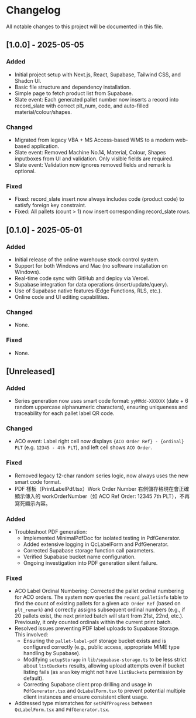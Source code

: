 # Changelog

All notable changes to this project will be documented in this file.

## [1.0.0] - 2025-05-05

### Added
- Initial project setup with Next.js, React, Supabase, Tailwind CSS, and Shadcn UI.
- Basic file structure and dependency installation.
- Simple page to fetch product list from Supabase.
- Slate event: Each generated pallet number now inserts a record into record_slate with correct plt_num, code, and auto-filled material/colour/shapes.

### Changed
- Migrated from legacy VBA + MS Access-based WMS to a modern web-based application.
- Slate event: Removed Machine No.14, Material, Colour, Shapes inputboxes from UI and validation. Only visible fields are required.
- Slate event: Validation now ignores removed fields and remark is optional.

### Fixed
- Fixed: record_slate insert now always includes code (product code) to satisfy foreign key constraint.
- Fixed: All pallets (count > 1) now insert corresponding record_slate rows.

## [0.1.0] - 2025-05-01

### Added
- Initial release of the online warehouse stock control system.
- Support for both Windows and Mac (no software installation on Windows).
- Real-time code sync with GitHub and deploy via Vercel.
- Supabase integration for data operations (insert/update/query).
- Use of Supabase native features (Edge Functions, RLS, etc.).
- Online code and UI editing capabilities.

### Changed
- None.

### Fixed
- None.

## [Unreleased]

### Added
- Series generation now uses smart code format: `yyMMdd-XXXXXX` (date + 6 random uppercase alphanumeric characters), ensuring uniqueness and traceability for each pallet label QR code.

### Changed
- ACO event: Label right cell now displays `{ACO Order Ref} - {ordinal} PLT` (e.g. `12345 - 4th PLT`), and left cell shows `ACO Order`.

### Fixed
- Removed legacy 12-char random series logic, now always uses the new smart code format.
- PDF 樣板（PrintLabelPdf.tsx）Work Order Number 右側儲存格現在會正確顯示傳入的 workOrderNumber（如 ACO Ref Order: 12345 7th PLT），不再寫死顯示內容。 

### Added
- Troubleshoot PDF generation:
  - Implemented MinimalPdfDoc for isolated testing in PdfGenerator.
  - Added extensive logging in QcLabelForm and PdfGenerator.
  - Corrected Supabase storage function call parameters.
  - Verified Supabase bucket name configuration.
  - Ongoing investigation into PDF generation silent failure.

### Fixed
- ACO Label Ordinal Numbering: Corrected the pallet ordinal numbering for ACO orders. The system now queries the `record_palletinfo` table to find the count of existing pallets for a given `ACO Order Ref` (based on `plt_remark`) and correctly assigns subsequent ordinal numbers (e.g., if 20 pallets exist, the next printed batch will start from 21st, 22nd, etc.). Previously, it only counted ordinals within the current print batch.
- Resolved issues preventing PDF label uploads to Supabase Storage. This involved:
  - Ensuring the `pallet-label-pdf` storage bucket exists and is configured correctly (e.g., public access, appropriate MIME type handling by Supabase).
  - Modifying `setupStorage` in `lib/supabase-storage.ts` to be less strict about `listBuckets` results, allowing upload attempts even if bucket listing fails (as `anon` key might not have `listBuckets` permission by default).
  - Correcting Supabase client prop drilling and usage in `PdfGenerator.tsx` and `QcLabelForm.tsx` to prevent potential multiple client instances and ensure consistent client usage.
- Addressed type mismatches for `setPdfProgress` between `QcLabelForm.tsx` and `PdfGenerator.tsx`. 
